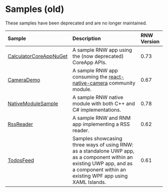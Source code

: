 # Samples (old)

These samples have been deprecated and are no longer maintained.

<div align="center">

| Sample | Description | RNW Version |
|:-------|:------------|:------------|
| [CalculatorCoreAppNuGet](./CalculatorCoreAppNuGet) | A sample RNW app using the (now deprecated) CoreApp APIs. | 0.73 |
| [CameraDemo](./CameraDemo) | A sample RNW app consuming the [react-native-camera](https://github.com/react-native-camera/react-native-camera) community module. | 0.67 |
| [NativeModuleSample](./NativeModuleSample) | A sample RNW native module with both C++ and C# implementations. | 0.78 |
| [RssReader](./rssreader) | A sample RNW and RNM app implementing a RSS reader. | 0.62 |
| [TodosFeed](./TodosFeed) | Samples showcasing three ways of using RNW: as a standalone UWP app, as a component within an existing UWP app, and as a component within an existing WPF app using XAML Islands. | 0.61 |

</div>
